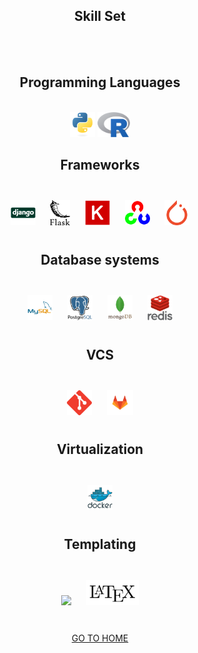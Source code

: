 <center>

## Skill Set
</center>
<br>
<br>

<div align="center">

## Programming Languages
<br>
<img src="static/skills-assets/python-original.svg" height="40">
<img src="static/skills-assets/r.svg" height="40">


## Frameworks
<br>
<img src="static/skills-assets/django-original.svg" height="40" style="margin: 10px">
<img src="static/skills-assets/flask.png" height="40" style="margin: 10px">
<img src="static/skills-assets/keras.png" height="40" style="margin: 10px">
<img src="static/skills-assets/opencv-icon.svg" height="40" style="margin: 10px">
<img src="static/skills-assets/pytorch-icon.svg" height="40" style="margin: 10px">

## Database systems
<br>
<img src="static/skills-assets/mysql-original-wordmark.svg" height="40" style="margin: 10px">
<img src="static/skills-assets/postgresql-original-wordmark.svg" height="40" style="margin: 10px">
<img src="static/skills-assets/mongodb-original-wordmark.svg" height="40" style="margin: 10px">
<img src="static/skills-assets/redis-original-wordmark.svg" height="40" style="margin: 10px">

## VCS
<br>
<img src="static/skills-assets/git-scm-icon.svg" height="40" style="margin: 10px">
<img src="static/skills-assets/gitlab.svg" height="40" style="margin: 10px">

## Virtualization
<br>
<img src="static/skills-assets/docker-original-wordmark.svg" height="40" style="margin: 10px">

## Templating
<br>
<img src="https://img.shields.io/badge/-000000?logo=markdown&logoColor=white" height="25" style="margin: 10px">
<img src="static/skills-assets/latex.png" height="40" style="margin: 10px">



<br>
<br>

[GO TO HOME](README.md)
</div>